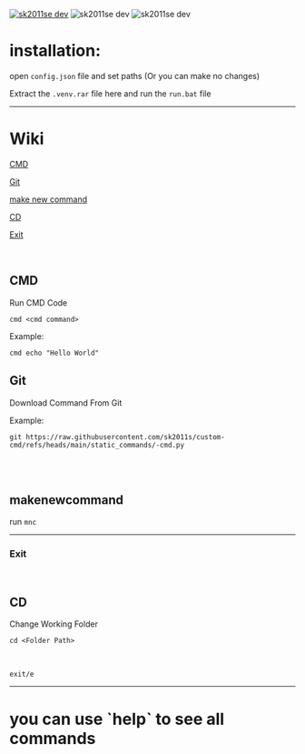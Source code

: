 <a href=https://discord.gg/3Un9ub7BET><img src="https://badgen.net/discord/members/3Un9ub7BET" alt="sk2011se dev"></a>
<img src="https://img.shields.io/github/stars/sk2011s/custom-cmd.svg" alt="sk2011se dev">
<img src="https://img.shields.io/github/forks/sk2011s/custom-cmd.svg" alt="sk2011se dev">

# installation:

open `config.json` file and set paths (Or you can make no changes)

Extract the `.venv.rar` file here and run the `run.bat` file
<!--از تگ hr  برای خط استفاده کن-->
<hr>

# Wiki

<!--برای همه لینک هات یه پارامتر title هم بزار -->

<a title="کامند پرامپ ویندوز" href="#cmd">CMD</a>

<a title="برنامه گیت ویندوز" href="#git">Git</a>

<a title="این دستور رو بنویس" href="#makenewcommand">make new command</a>

<a title="تغییر فولدر" href="#cd">CD</a>

<a title="خروج" href="#exit">Exit</a>

<br>
<h2>CMD</h2>
Run CMD Code

`cmd <cmd command>`

Example:
  
`cmd echo "Hello World"`
<br>
<h2>Git</h2>
Download Command From Git

Example:

```
git https://raw.githubusercontent.com/sk2011s/custom-cmd/refs/heads/main/static_commands/-cmd.py
```
<br>
<BR>
<h2>makenewcommand</h2>

run `mnc`
<br>
<HR>
<H3>Exit</H3>
<BR>
<!--بخخشید داداش تو هر HTML از تگ H2 میشه فقط 3 بار استفاده کرد نه 4 بار-->

<h2>CD</h2>
Change Working Folder

`cd <Folder Path>`

<br>

`exit/e`
<HR>
<H1>you  can use `help` to see all commands</H1>
<!--امیدوارم از ادیت من خوشت بیاد ولی برات اوکیش کردم چون خیلی سرسری نوشتیش چون دسترسی سابمیت ندارم برات تو تلگرام میفرستم و برای اون بخش make new command یه توضیحی بده چون انگاری فقط نوشتس و معنایی برا مخاطب نداره-->
<!--از تگ br کمتر استفاده کن تا متن دلنشین تر شه-->
<!--از طرف دوست عزیزت isme8349 -->
